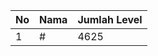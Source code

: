 | No | Nama            | Jumlah Level |
|----|-----------------|--------------|
| 1  | #    |    4625        |
